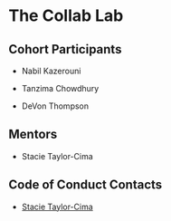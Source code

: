 # The Collab Lab

## Cohort Participants

* Nabil Kazerouni

* Tanzima Chowdhury

* DeVon Thompson 

## Mentors

* Stacie Taylor-Cima

## Code of Conduct Contacts

* [Stacie Taylor-Cima](mailto:code-of-conduct@the-collab-lab.codes)


